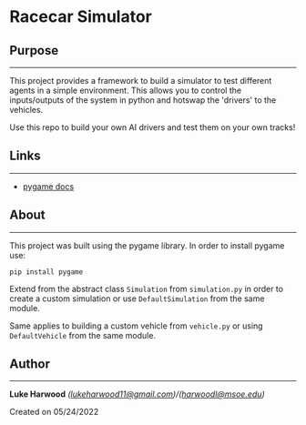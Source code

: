 # Racecar Simulator

## Purpose
<hr> 

This project provides a framework to build a simulator to test different agents in a simple environment. This allows you to control the inputs/outputs of the system in python and hotswap the 'drivers' to the vehicles.

Use this repo to build your own AI drivers and test them on your own tracks!

## Links
<hr>

- [pygame docs](https://www.pygame.org/docs/)

## About
<hr> 
This project was built using the pygame library. In order to install pygame use: 

```
pip install pygame
```

Extend from the abstract class `Simulation` from `simulation.py` in order to create a custom simulation or use `DefaultSimulation` from the same module.

Same applies to building a custom vehicle from `vehicle.py` or using `DefaultVehicle` from the same module.

## Author
<hr> 

**Luke Harwood** _(lukeharwood11@gmail.com)/(harwoodl@msoe.edu)_

Created on 05/24/2022

